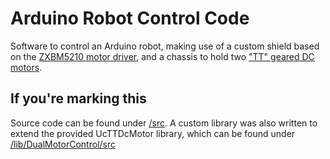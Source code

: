 # Arduino Robot Control Code
Software to control an Arduino robot, making use of a custom shield based on the [ZXBM5210 motor driver](https://www.diodes.com/assets/Datasheets/products_inactive_data/ZXBM5210.pdf), and a chassis to hold two ["TT" geared DC motors](https://www.adafruit.com/product/3777). 

## If you're marking this
Source code can be found under [/src](https://github.com/WigglyGull/RobotCode/tree/main/src). A custom library was also written to extend the provided UcTTDcMotor library, which can be found under [/lib/DualMotorControl/src](https://github.com/WigglyGull/RobotCode/tree/main/lib/DualMotorControl/src)